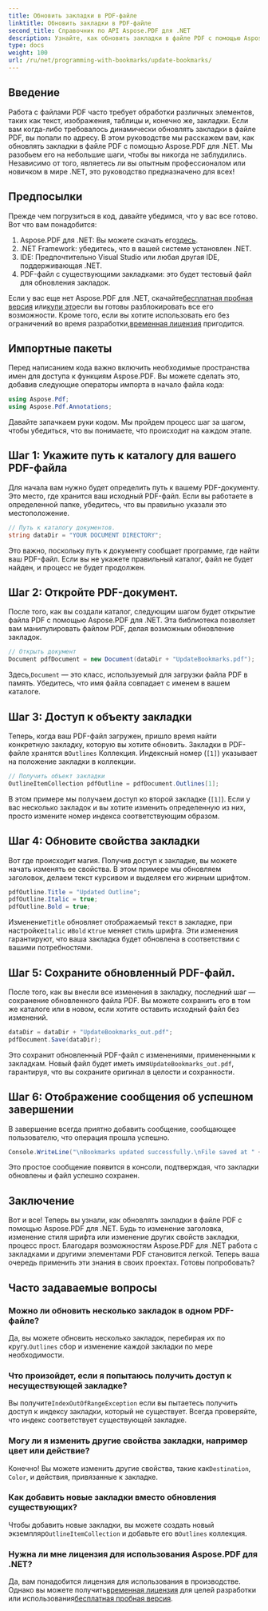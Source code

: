 ```yaml
---
title: Обновить закладки в PDF-файле
linktitle: Обновить закладки в PDF-файле
second_title: Справочник по API Aspose.PDF для .NET
description: Узнайте, как обновить закладки в файле PDF с помощью Aspose.PDF для .NET с помощью этого руководства. Идеально подходит для разработчиков, желающих эффективно изменять закладки PDF.
type: docs
weight: 100
url: /ru/net/programming-with-bookmarks/update-bookmarks/
---
```

## Введение

Работа с файлами PDF часто требует обработки различных элементов, таких как текст, изображения, таблицы и, конечно же, закладки. Если вам когда-либо требовалось динамически обновлять закладки в файле PDF, вы попали по адресу. В этом руководстве мы расскажем вам, как обновлять закладки в файле PDF с помощью Aspose.PDF для .NET. Мы разобьем его на небольшие шаги, чтобы вы никогда не заблудились. Независимо от того, являетесь ли вы опытным профессионалом или новичком в мире .NET, это руководство предназначено для всех!

## Предпосылки

Прежде чем погрузиться в код, давайте убедимся, что у вас все готово. Вот что вам понадобится:

1.  Aspose.PDF для .NET: Вы можете скачать его[здесь](https://releases.aspose.com/pdf/net/).
2. .NET Framework: убедитесь, что в вашей системе установлен .NET.
3. IDE: Предпочтительно Visual Studio или любая другая IDE, поддерживающая .NET.
4. PDF-файл с существующими закладками: это будет тестовый файл для обновления закладок.

 Если у вас еще нет Aspose.PDF для .NET, скачайте[бесплатная пробная версия](https://releases.aspose.com/) или[купи это](https://purchase.aspose.com/buy)если вы готовы разблокировать все его возможности. Кроме того, если вы хотите использовать его без ограничений во время разработки,[временная лицензия](https://purchase.aspose.com/temporary-license/) пригодится.

## Импортные пакеты

Перед написанием кода важно включить необходимые пространства имен для доступа к функциям Aspose.PDF. Вы можете сделать это, добавив следующие операторы импорта в начало файла кода:

```csharp
using Aspose.Pdf;
using Aspose.Pdf.Annotations;
```

Давайте запачкаем руки кодом. Мы пройдем процесс шаг за шагом, чтобы убедиться, что вы понимаете, что происходит на каждом этапе.

## Шаг 1: Укажите путь к каталогу для вашего PDF-файла

Для начала вам нужно будет определить путь к вашему PDF-документу. Это место, где хранится ваш исходный PDF-файл. Если вы работаете в определенной папке, убедитесь, что вы правильно указали это местоположение.

```csharp
// Путь к каталогу документов.
string dataDir = "YOUR DOCUMENT DIRECTORY";
```

Это важно, поскольку путь к документу сообщает программе, где найти ваш PDF-файл. Если вы не укажете правильный каталог, файл не будет найден, и процесс не будет продолжен.

## Шаг 2: Откройте PDF-документ.

После того, как вы создали каталог, следующим шагом будет открытие файла PDF с помощью Aspose.PDF для .NET. Эта библиотека позволяет вам манипулировать файлом PDF, делая возможным обновление закладок.

```csharp
// Открыть документ
Document pdfDocument = new Document(dataDir + "UpdateBookmarks.pdf");
```

 Здесь,`Document` — это класс, используемый для загрузки файла PDF в память. Убедитесь, что имя файла совпадает с именем в вашем каталоге. 

## Шаг 3: Доступ к объекту закладки

 Теперь, когда ваш PDF-файл загружен, пришло время найти конкретную закладку, которую вы хотите обновить. Закладки в PDF-файле хранятся в`Outlines` Коллекция. Индексный номер (`[1]`) указывает на положение закладки в коллекции.

```csharp
// Получить объект закладки
OutlineItemCollection pdfOutline = pdfDocument.Outlines[1];
```

В этом примере мы получаем доступ ко второй закладке (`[1]`). Если у вас несколько закладок и вы хотите изменить определенную из них, просто измените номер индекса соответствующим образом.

## Шаг 4: Обновите свойства закладки

Вот где происходит магия. Получив доступ к закладке, вы можете начать изменять ее свойства. В этом примере мы обновляем заголовок, делаем текст курсивом и выделяем его жирным шрифтом.

```csharp
pdfOutline.Title = "Updated Outline";
pdfOutline.Italic = true;
pdfOutline.Bold = true;
```

 Изменение`Title` обновляет отображаемый текст в закладке, при настройке`Italic` и`Bold` к`true` меняет стиль шрифта. Эти изменения гарантируют, что ваша закладка будет обновлена в соответствии с вашими потребностями.

## Шаг 5: Сохраните обновленный PDF-файл.

После того, как вы внесли все изменения в закладку, последний шаг — сохранение обновленного файла PDF. Вы можете сохранить его в том же каталоге или в новом, если хотите оставить исходный файл без изменений.

```csharp
dataDir = dataDir + "UpdateBookmarks_out.pdf";
pdfDocument.Save(dataDir);
```

 Это сохранит обновленный PDF-файл с изменениями, примененными к закладкам. Новый файл будет иметь имя`UpdateBookmarks_out.pdf`, гарантируя, что вы сохраните оригинал в целости и сохранности.

## Шаг 6: Отображение сообщения об успешном завершении

В завершение всегда приятно добавить сообщение, сообщающее пользователю, что операция прошла успешно.

```csharp
Console.WriteLine("\nBookmarks updated successfully.\nFile saved at " + dataDir);
```

Это простое сообщение появится в консоли, подтверждая, что закладки обновлены и файл успешно сохранен.

## Заключение

Вот и все! Теперь вы узнали, как обновлять закладки в файле PDF с помощью Aspose.PDF для .NET. Будь то изменение заголовка, изменение стиля шрифта или изменение других свойств закладки, процесс прост. Благодаря возможностям Aspose.PDF для .NET работа с закладками и другими элементами PDF становится легкой. Теперь ваша очередь применить эти знания в своих проектах. Готовы попробовать?

## Часто задаваемые вопросы

### Можно ли обновить несколько закладок в одном PDF-файле?  
 Да, вы можете обновить несколько закладок, перебирая их по кругу.`Outlines` сбор и изменение каждой закладки по мере необходимости.

### Что произойдет, если я попытаюсь получить доступ к несуществующей закладке?  
 Вы получите`IndexOutOfRangeException` если вы пытаетесь получить доступ к индексу закладки, который не существует. Всегда проверяйте, что индекс соответствует существующей закладке.

### Могу ли я изменить другие свойства закладки, например цвет или действие?  
 Конечно! Вы можете изменить другие свойства, такие как`Destination`, `Color`, и действия, привязанные к закладке.

### Как добавить новые закладки вместо обновления существующих?  
 Чтобы добавить новые закладки, вы можете создать новый экземпляр`OutlineItemCollection` и добавьте его в`Outlines` коллекция.

### Нужна ли мне лицензия для использования Aspose.PDF для .NET?  
 Да, вам понадобится лицензия для использования в производстве. Однако вы можете получить[временная лицензия](https://purchase.aspose.com/temporary-license/) для целей разработки или использования[бесплатная пробная версия](https://releases.aspose.com/).